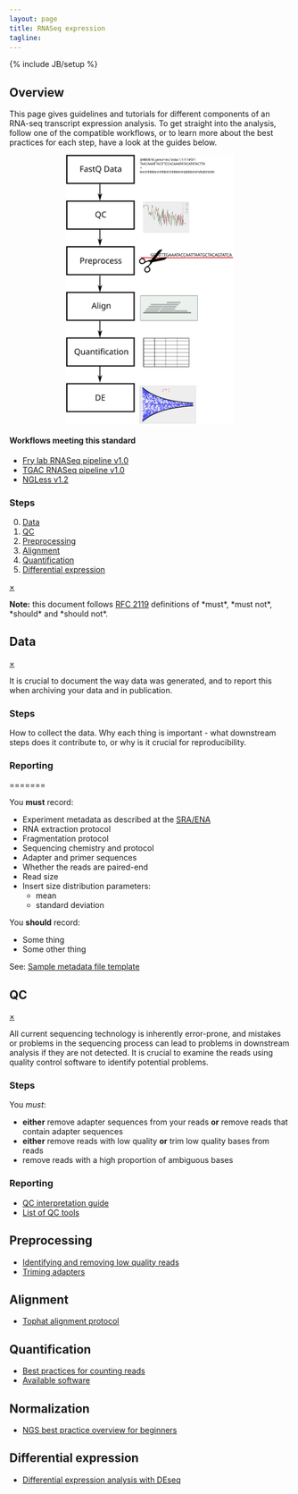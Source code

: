 ```yaml
---
layout: page
title: RNASeq expression
tagline:
---
```

{% include JB/setup %}

## Overview

This page gives guidelines and tutorials for different components of an RNA-seq transcript expression analysis. To get straight into the analysis, follow one of the compatible workflows, or to learn more about the best practices for each step, have a look at the guides below.

<img style="display: block; margin-left: auto; margin-right: auto; width: 300px;" src="assets/images/rnaseq-flowchart.svg"></img>

#### Workflows meeting this standard

- [Fry lab RNASeq pipeline v1.0](http://blahah.net/orb14_bestpractice/workflows/rnaseq_expression/frylab_v1.0.html)
- [TGAC RNASeq pipeline v1.0]()
- [NGLess v1.2](workflows/rnaseq_expression/ngless_1.2.html)

### Steps

0. [Data](#data)
1. [QC](#qc)
2. [Preprocessing](#preprocessing)
3. [Alignment](#alignment)
4. [Quantification](#quantification)
5. [Differential expression](#differential-expression)

<div class="alert-message warning block-message">
  <a class="close" href="#">×</a>
  <p><strong>Note:</strong> this document follows <a href="https://www.ietf.org/rfc/rfc2119.txt">RFC 2119</a> definitions of *must*, *must not*, *should* and *should not*.</p>
</div>

## Data

<div class="alert-message block-message info">
  <a class="close" href="#">×</a>
  <p>It is crucial to document the way data was generated, and to report this when archiving your data and in publication.</p>
</div>

### Steps

How to collect the data. Why each thing is important - what downstream steps does it contribute to, or why is it crucial for reproducibility.

### Reporting
=======

You **must** record:

- Experiment metadata as described at the [SRA/ENA](http://www.ebi.ac.uk/ena/submit/read-submission)
- RNA extraction protocol
- Fragmentation protocol
- Sequencing chemistry and protocol
- Adapter and primer sequences
- Whether the reads are paired-end
- Read size
- Insert size distribution parameters:
  - mean
  - standard deviation

You **should** record:

- Some thing
- Some other thing

See: [Sample metadata file template]()

## QC

<div class="alert-message block-message info">
  <a class="close" href="#">×</a>
  <p>All current sequencing technology is inherently error-prone, and mistakes or problems in the sequencing process can lead to problems in downstream analysis if they are not detected. It is crucial to examine the reads using quality control software to identify potential problems.</p>
</div>

### Steps

You *must*:

- **either** remove adapter sequences from your reads **or** remove reads that contain adapter sequences
- **either** remove reads with low quality **or** trim low quality bases from reads
- remove reads with a high proportion of ambiguous bases

### Reporting

- [QC interpretation guide]()
- [List of QC tools]()


## Preprocessing

- [Identifying and removing low quality reads]()
- [Triming adapters](http://genomicsadventures.wordpress.com/2013/05/02/trimming-illumina-sequencing-adapters/)


## Alignment
- [Tophat alignment protocol](http://www.ncbi.nlm.nih.gov/pubmed/22383036)


## Quantification
- [Best practices for counting reads]()
- [Available software]()


## Normalization
- [NGS best practice overview for beginners](http://biorxiv.org/content/early/2014/06/19/006403)


## Differential expression
- [Differential expression analysis with DEseq](http://bioconductor.org/packages/release/bioc/vignettes/DESeq/inst/doc/DESeq.pdf)
